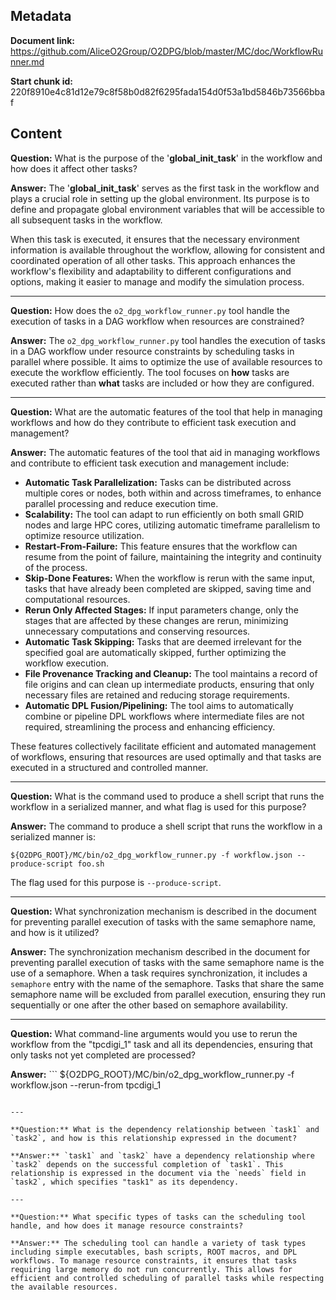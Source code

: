## Metadata

**Document link:** https://github.com/AliceO2Group/O2DPG/blob/master/MC/doc/WorkflowRunner.md

**Start chunk id:** 220f8910e4c81d12e79c8f58b0d82f6295fada154d0f53a1bd5846b73566bbaf

## Content

**Question:** What is the purpose of the '__global_init_task__' in the workflow and how does it affect other tasks?

**Answer:** The '__global_init_task__' serves as the first task in the workflow and plays a crucial role in setting up the global environment. Its purpose is to define and propagate global environment variables that will be accessible to all subsequent tasks in the workflow.

When this task is executed, it ensures that the necessary environment information is available throughout the workflow, allowing for consistent and coordinated operation of all other tasks. This approach enhances the workflow's flexibility and adaptability to different configurations and options, making it easier to manage and modify the simulation process.

---

**Question:** How does the `o2_dpg_workflow_runner.py` tool handle the execution of tasks in a DAG workflow when resources are constrained?

**Answer:** The `o2_dpg_workflow_runner.py` tool handles the execution of tasks in a DAG workflow under resource constraints by scheduling tasks in parallel where possible. It aims to optimize the use of available resources to execute the workflow efficiently. The tool focuses on **how** tasks are executed rather than **what** tasks are included or how they are configured.

---

**Question:** What are the automatic features of the tool that help in managing workflows and how do they contribute to efficient task execution and management?

**Answer:** The automatic features of the tool that aid in managing workflows and contribute to efficient task execution and management include:

- **Automatic Task Parallelization:** Tasks can be distributed across multiple cores or nodes, both within and across timeframes, to enhance parallel processing and reduce execution time.
- **Scalability:** The tool can adapt to run efficiently on both small GRID nodes and large HPC cores, utilizing automatic timeframe parallelism to optimize resource utilization.
- **Restart-From-Failure:** This feature ensures that the workflow can resume from the point of failure, maintaining the integrity and continuity of the process.
- **Skip-Done Features:** When the workflow is rerun with the same input, tasks that have already been completed are skipped, saving time and computational resources.
- **Rerun Only Affected Stages:** If input parameters change, only the stages that are affected by these changes are rerun, minimizing unnecessary computations and conserving resources.
- **Automatic Task Skipping:** Tasks that are deemed irrelevant for the specified goal are automatically skipped, further optimizing the workflow execution.
- **File Provenance Tracking and Cleanup:** The tool maintains a record of file origins and can clean up intermediate products, ensuring that only necessary files are retained and reducing storage requirements.
- **Automatic DPL Fusion/Pipelining:** The tool aims to automatically combine or pipeline DPL workflows where intermediate files are not required, streamlining the process and enhancing efficiency.

These features collectively facilitate efficient and automated management of workflows, ensuring that resources are used optimally and that tasks are executed in a structured and controlled manner.

---

**Question:** What is the command used to produce a shell script that runs the workflow in a serialized manner, and what flag is used for this purpose?

**Answer:** The command to produce a shell script that runs the workflow in a serialized manner is:

```
${O2DPG_ROOT}/MC/bin/o2_dpg_workflow_runner.py -f workflow.json --produce-script foo.sh
```

The flag used for this purpose is `--produce-script`.

---

**Question:** What synchronization mechanism is described in the document for preventing parallel execution of tasks with the same semaphore name, and how is it utilized?

**Answer:** The synchronization mechanism described in the document for preventing parallel execution of tasks with the same semaphore name is the use of a semaphore. When a task requires synchronization, it includes a `semaphore` entry with the name of the semaphore. Tasks that share the same semaphore name will be excluded from parallel execution, ensuring they run sequentially or one after the other based on semaphore availability.

---

**Question:** What command-line arguments would you use to rerun the workflow from the "tpcdigi_1" task and all its dependencies, ensuring that only tasks not yet completed are processed?

**Answer:** ```
${O2DPG_ROOT}/MC/bin/o2_dpg_workflow_runner.py -f workflow.json --rerun-from tpcdigi_1
```

---

**Question:** What is the dependency relationship between `task1` and `task2`, and how is this relationship expressed in the document?

**Answer:** `task1` and `task2` have a dependency relationship where `task2` depends on the successful completion of `task1`. This relationship is expressed in the document via the `needs` field in `task2`, which specifies "task1" as its dependency.

---

**Question:** What specific types of tasks can the scheduling tool handle, and how does it manage resource constraints?

**Answer:** The scheduling tool can handle a variety of task types including simple executables, bash scripts, ROOT macros, and DPL workflows. To manage resource constraints, it ensures that tasks requiring large memory do not run concurrently. This allows for efficient and controlled scheduling of parallel tasks while respecting the available resources.